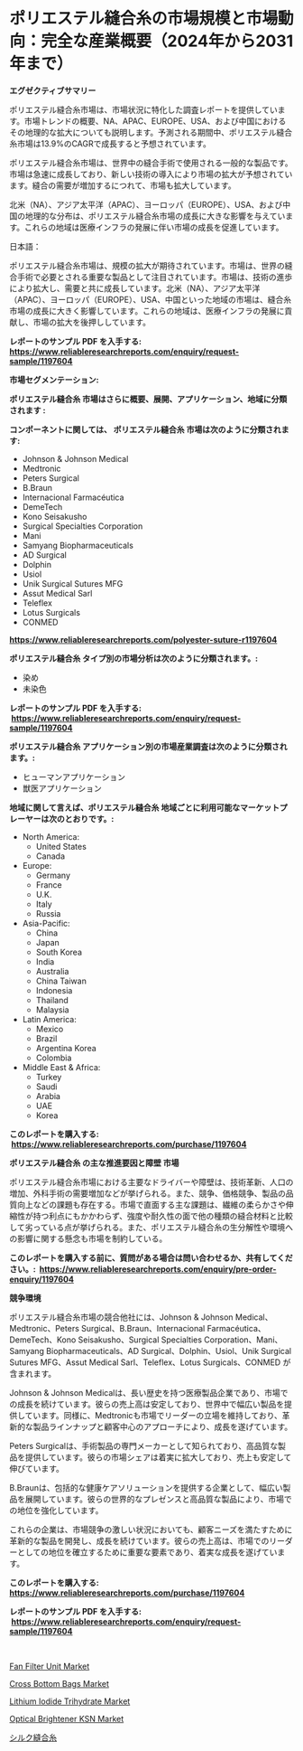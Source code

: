 <p><h1>ポリエステル縫合糸の市場規模と市場動向：完全な産業概要（2024年から2031年まで）</h1></p><p><strong>エグゼクティブサマリー</strong></p>
<p><p>ポリエステル縫合糸市場は、市場状況に特化した調査レポートを提供しています。市場トレンドの概要、NA、APAC、EUROPE、USA、および中国におけるその地理的な拡大についても説明します。予測される期間中、ポリエステル縫合糸市場は13.9%のCAGRで成長すると予想されています。</p><p>ポリエステル縫合糸市場は、世界中の縫合手術で使用される一般的な製品です。市場は急速に成長しており、新しい技術の導入により市場の拡大が予想されています。縫合の需要が増加するにつれて、市場も拡大しています。</p><p>北米（NA）、アジア太平洋（APAC）、ヨーロッパ（EUROPE）、USA、および中国の地理的な分布は、ポリエステル縫合糸市場の成長に大きな影響を与えています。これらの地域は医療インフラの発展に伴い市場の成長を促進しています。</p><p>日本語：</p><p>ポリエステル縫合糸市場は、規模の拡大が期待されています。市場は、世界の縫合手術で必要とされる重要な製品として注目されています。市場は、技術の進歩により拡大し、需要と共に成長しています。北米（NA）、アジア太平洋（APAC）、ヨーロッパ（EUROPE）、USA、中国といった地域の市場は、縫合糸市場の成長に大きく影響しています。これらの地域は、医療インフラの発展に貢献し、市場の拡大を後押ししています。</p></p>
<p><strong>レポートのサンプル PDF を入手する: <a href="https://www.reliableresearchreports.com/enquiry/request-sample/1197604">https://www.reliableresearchreports.com/enquiry/request-sample/1197604</a></strong></p>
<p><strong>市場セグメンテーション:</strong></p>
<p><strong> ポリエステル縫合糸 市場はさらに概要、展開、アプリケーション、地域に分類されます :</strong></p>
<p><strong>コンポーネントに関しては、 ポリエステル縫合糸 市場は次のように分類されます: &nbsp;</strong></p>
<p><ul><li>Johnson & Johnson Medical</li><li>Medtronic</li><li>Peters Surgical</li><li>B.Braun</li><li>Internacional Farmacéutica</li><li>DemeTech</li><li>Kono Seisakusho</li><li>Surgical Specialties Corporation</li><li>Mani</li><li>Samyang Biopharmaceuticals</li><li>AD Surgical</li><li>Dolphin</li><li>Usiol</li><li>Unik Surgical Sutures MFG</li><li>Assut Medical Sarl</li><li>Teleflex</li><li>Lotus Surgicals</li><li>CONMED</li></ul></p>
<p><strong><a href="https://www.reliableresearchreports.com/polyester-suture-r1197604">https://www.reliableresearchreports.com/polyester-suture-r1197604</a></strong></p>
<p><strong> ポリエステル縫合糸 タイプ別の市場分析は次のように分類されます。:</strong></p>
<p><ul><li>染め</li><li>未染色</li></ul></p>
<p><strong>レポートのサンプル PDF を入手する: &nbsp;<a href="https://www.reliableresearchreports.com/enquiry/request-sample/1197604">https://www.reliableresearchreports.com/enquiry/request-sample/1197604</a></strong></p>
<p><strong> ポリエステル縫合糸 アプリケーション別の市場産業調査は次のように分類されます。:</strong></p>
<p><ul><li>ヒューマンアプリケーション</li><li>獣医アプリケーション</li></ul></p>
<p><strong>地域に関して言えば、ポリエステル縫合糸 地域ごとに利用可能なマーケットプレーヤーは次のとおりです。:</strong></p>
<p><ul>
    <li>
        North America:
        <ul>
            <li>United States</li>
            <li>Canada</li>
        </ul>
    </li>
    <li>
        Europe:
        <ul>
            <li>Germany</li>
            <li>France</li>
            <li>U.K.</li>
            <li>Italy</li>
            <li>Russia</li>
        </ul>
    </li>
    <li>
        Asia-Pacific:
        <ul>
            <li>China</li>
            <li>Japan</li>
            <li>South Korea</li>
            <li>India</li>
            <li>Australia</li>
            <li>China Taiwan</li>
            <li>Indonesia</li>
            <li>Thailand</li>
            <li>Malaysia</li>
        </ul>
    </li>
    <li>
        Latin America:
        <ul>
            <li>Mexico</li>
            <li>Brazil</li>
            <li>Argentina Korea</li>
            <li>Colombia</li>
        </ul>
    </li>
    <li>
        Middle East & Africa:
        <ul>
            <li>Turkey</li>
            <li>Saudi</li>
            <li>Arabia</li>
            <li>UAE</li>
            <li>Korea</li>
        </ul>
    </li>
    </ul></p>
<p><strong>このレポートを購入する: &nbsp;<a href="https://www.reliableresearchreports.com/purchase/1197604">https://www.reliableresearchreports.com/purchase/1197604</a></strong></p>
<p><strong>ポリエステル縫合糸 の主な推進要因と障壁 市場</strong></p>
<p><p>ポリエステル縫合糸市場における主要なドライバーや障壁は、技術革新、人口の増加、外科手術の需要増加などが挙げられる。また、競争、価格競争、製品の品質向上などの課題も存在する。市場で直面する主な課題は、繊維の柔らかさや伸縮性が持つ利点にもかかわらず、強度や耐久性の面で他の種類の縫合材料と比較して劣っている点が挙げられる。また、ポリエステル縫合糸の生分解性や環境への影響に関する懸念も市場を制約している。</p></p>
<p><strong>このレポートを購入する前に、質問がある場合は問い合わせるか、共有してください。:&nbsp; <a href="https://www.reliableresearchreports.com/enquiry/pre-order-enquiry/1197604">https://www.reliableresearchreports.com/enquiry/pre-order-enquiry/1197604</a></strong></p>
<p><strong>競争環境</strong></p>
<p><p>ポリエステル縫合糸市場の競合他社には、Johnson & Johnson Medical、Medtronic、Peters Surgical、B.Braun、Internacional Farmacéutica、DemeTech、Kono Seisakusho、Surgical Specialties Corporation、Mani、Samyang Biopharmaceuticals、AD Surgical、Dolphin、Usiol、Unik Surgical Sutures MFG、Assut Medical Sarl、Teleflex、Lotus Surgicals、CONMED が含まれます。</p><p>Johnson & Johnson Medicalは、長い歴史を持つ医療製品企業であり、市場での成長を続けています。彼らの売上高は安定しており、世界中で幅広い製品を提供しています。同様に、Medtronicも市場でリーダーの立場を維持しており、革新的な製品ラインナップと顧客中心のアプローチにより、成長を遂げています。</p><p>Peters Surgicalは、手術製品の専門メーカーとして知られており、高品質な製品を提供しています。彼らの市場シェアは着実に拡大しており、売上も安定して伸びています。</p><p>B.Braunは、包括的な健康ケアソリューションを提供する企業として、幅広い製品を展開しています。彼らの世界的なプレゼンスと高品質な製品により、市場での地位を強化しています。</p><p>これらの企業は、市場競争の激しい状況においても、顧客ニーズを満たすために革新的な製品を開発し、成長を続けています。彼らの売上高は、市場でのリーダーとしての地位を確立するために重要な要素であり、着実な成長を遂げています。</p></p>
<p><strong>このレポートを購入する: &nbsp; <a href="https://www.reliableresearchreports.com/purchase/1197604">https://www.reliableresearchreports.com/purchase/1197604</a></strong></p>
<p><strong>レポートのサンプル PDF を入手する: &nbsp;<a href="https://www.reliableresearchreports.com/enquiry/request-sample/1197604">https://www.reliableresearchreports.com/enquiry/request-sample/1197604</a></strong><strong></strong></p>
<p>&nbsp;</p>
<p><p><a href="https://view.publitas.com/reportprime-1/fan-filter-unit-market-size-market-share-and-global-market-analysis-report-2024-2031/">Fan Filter Unit Market</a></p><p><a href="https://issuu.com/reportprime-2/docs/cross-bottom-bags-market-size-2030.pptx">Cross Bottom Bags Market</a></p><p><a href="https://zircon-bluebell-299.notion.site/Lithium-Iodide-Trihydrate-Market-Furnish-Information-about-Market-Size-Market-Share-Market-Dynamic-659a2fab68f64462a85508009f815d48">Lithium Iodide Trihydrate Market</a></p><p><a href="https://scarlet-rocket-c63.notion.site/Optical-Brightener-KSN-Market-Size-Reflecting-a-Forecast-Till-2031-Market-By-Type-By-Application-a-e1718d6e8e5c4047af200793321b3b99">Optical Brightener KSN Market</a></p><p><a href="https://github.com/joaejkdzgyljvo6/Market-Research-Report-List-1/blob/main/809449322821.md">シルク縫合糸</a></p></p>